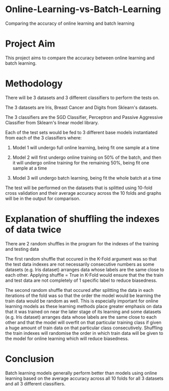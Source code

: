 # Online-Learning-vs-Batch-Learning
Comparing the accuracy of online learning and batch learning

# Project Aim
This project aims to compare the accuracy between online learning and batch learning.

# Methodology
There will be 3 datasets and 3 different classifiers to perform the tests on.

The 3 datasets are Iris, Breast Cancer and Digits from Sklearn's datasets.

The 3 classifiers are the SGD Classifier, Perceptron and Passive Aggressive Classifier from Sklearn's linear model library.

Each of the test sets would be fed to 3 different base models instantiated from each of the 3 classifiers where:

1. Model 1 will undergo full online learning, being fit one sample at a time

2. Model 2 will first undergo online training on 50% of the batch, and then it will undergo online training for the remaining 50%, being fit one sample at a time

3. Model 3 will undergo batch learning, being fit the whole batch at a time

The test will be performed on the datasets that is splitted using 10-fold cross validation and their average accuracy across the 10 folds and graphs will be in the output for comparison.

# Explanation of shuffling the indexes of data twice
There are 2 random shuffles in the program for the indexes of the training and testing data

The first random shuffle that occured in the K-Fold argument was so that the test data indexes are not necessarily consecutive numbers as some datasets (e.g. Iris dataset) arranges data whose labels are the same close to each other. Applying shuffle = True in K-Fold would ensure that the the train and test data are not completely of 1 specific label to reduce biasedness.

The second random shuffle that occured after splitting the data in each iterations of the fold was so that the order the model would be learning the train data would be random as well. This is especially important for online learning models as these learning methods place greater emphasis on data that it was trained on near the later stage of its learning and some datasets (e.g. Iris dataset) arranges data whose labels are the same close to each other and that the model will overfit on that particular training class if given a huge amount of train data on that particular class consecutively. Shuffling the train indexes will randomise the order in which train data will be given to the model for online learning which will reduce biasedness.

# Conclusion
Batch learning models generally perform better than models using online learning based on the average accuracy across all 10 folds for all 3 datasets and all 3 different classifiers.
